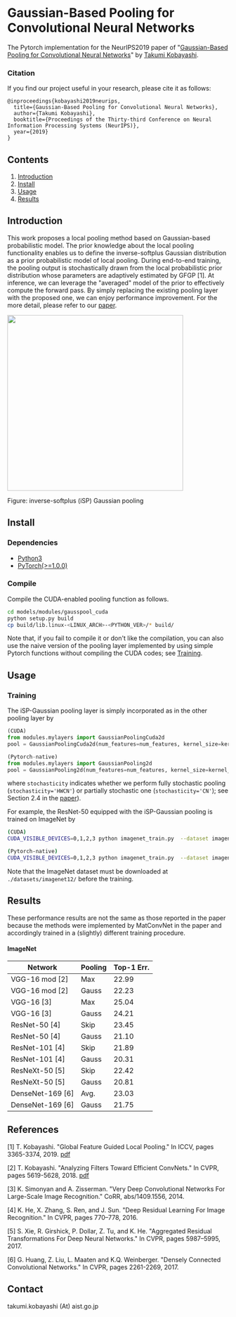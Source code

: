 # Gaussian-Based Pooling for Convolutional Neural Networks

The Pytorch implementation for the NeurIPS2019 paper of "[Gaussian-Based Pooling for Convolutional Neural Networks](https://staff.aist.go.jp/takumi.kobayashi/publication/2019/NeurIPS2019.pdf)" by [Takumi Kobayashi](https://staff.aist.go.jp/takumi.kobayashi/).

### Citation

If you find our project useful in your research, please cite it as follows:

```
@inproceedings{kobayashi2019neurips,
  title={Gaussian-Based Pooling for Convolutional Neural Networks},
  author={Takumi Kobayashi},
  booktitle={Proceedings of the Thirty-third Conference on Neural Information Processing Systems (NeurIPS)},
  year={2019}
}
```

## Contents

1. [Introduction](#introduction)
2. [Install](#install)
3. [Usage](#usage)
4. [Results](#results)

## Introduction

This work proposes a local pooling method based on Gaussian-based probabilistic model.
The prior knowledge about the local pooling functionality enables us to define the inverse-softplus Gaussian distribution as a prior probabilistic model of local pooling.
During end-to-end training, the pooling output is stochastically drawn from the local probabilistic prior distribution whose parameters are adaptively estimated by GFGP [1].
At inference, we can leverage the "averaged" model of the prior to effectively compute the forward pass.
By simply replacing the existing pooling layer with the proposed one, we can enjoy performance improvement.
For the more detail, please refer to our [paper](https://staff.aist.go.jp/takumi.kobayashi/publication/2019/NeurIPS2019.pdf).

<!-- <img width=400 src="https://user-images.githubusercontent.com/53114307/67915023-26daf380-fbd5-11e9-8152-9089b910234d.png"> -->
<img width=400 src="https://user-images.githubusercontent.com/53114307/67915097-5f7acd00-fbd5-11e9-8c00-15768e310260.png">

Figure: inverse-softplus (iSP) Gaussian pooling

## Install

### Dependencies

- [Python3](https://www.python.org/downloads/)
- [PyTorch(>=1.0.0)](http://pytorch.org)

### Compile
Compile the CUDA-enabled pooling function as follows.
```bash
cd models/modules/gausspool_cuda
python setup.py build
cp build/lib.linux-<LINUX_ARCH>-<PYTHON_VER>/* build/
```

Note that, if you fail to compile it or don't like the compilation, you can also use the naive version of the pooling layer implemented by using simple Pytorch functions without compiling the CUDA codes; see [Training](#training).

## Usage

### Training
The iSP-Gaussian pooling layer is simply incorporated as in the other pooling layer by

```python
(CUDA)
from modules.mylayers import GaussianPoolingCuda2d
pool = GaussianPoolingCuda2d(num_features=num_features, kernel_size=kernel_size, stride=stride, padding=padding, stochasticity='CN')

(Pytorch-native)
from modules.mylayers import GaussianPooling2d
pool = GaussianPooling2d(num_features=num_features, kernel_size=kernel_size, stride=stride, padding=padding, stochasticity='CN')
```

where `stochasticity` indicates whether we perform fully stochastic pooling (`stochasticity='HWCN'`) or partially stochastic one (`stochasticity='CN'`); see Section 2.4 in the [paper](https://staff.aist.go.jp/takumi.kobayashi/publication/2019/NeurIPS2019.pdf)).

For example, the ResNet-50 equipped with the iSP-Gaussian pooling is trained on ImageNet by

```bash
(CUDA)
CUDA_VISIBLE_DEVICES=0,1,2,3 python imagenet_train.py  --dataset imagenet  --data ./datasets/imagenet12/images/  --arch resnet50 --pool gauss_cuda_CN  --config-name imagenet  --out-dir ./results/imagenet/resnet50/gauss_cuda_CN/  --dist-url 'tcp://127.0.0.1:8080'  --dist-backend 'nccl'  --multiprocessing-distributed  --world-size 1  --rank 0

(Pytorch-native)
CUDA_VISIBLE_DEVICES=0,1,2,3 python imagenet_train.py  --dataset imagenet  --data ./datasets/imagenet12/images/  --arch resnet50 --pool gauss_CN  --config-name imagenet  --out-dir ./results/imagenet/resnet50/gauss_CN/  --dist-url 'tcp://127.0.0.1:8080'  --dist-backend 'nccl'  --multiprocessing-distributed  --world-size 1  --rank 0
```

Note that the ImageNet dataset must be downloaded at `./datasets/imagenet12/` before the training.

## Results
These performance results are not the same as those reported in the paper because the methods were implemented by MatConvNet in the paper and accordingly trained in a (slightly) different training procedure.

#### ImageNet

| Network  | Pooling | Top-1 Err. |
|---|---|---|
| VGG-16 mod [2]|  Max | 22.99 |
| VGG-16 mod [2]|  Gauss |22.23  |
| VGG-16 [3]|  Max | 25.04 |
| VGG-16 [3]|  Gauss |24.21 |
| ResNet-50 [4]|  Skip | 23.45 |
| ResNet-50 [4]|  Gauss | 21.10 |
| ResNet-101 [4]|  Skip | 21.89 |
| ResNet-101 [4]|  Gauss | 20.31 |
| ResNeXt-50 [5]|  Skip | 22.42 |
| ResNeXt-50 [5]|  Gauss |20.81 |
| DenseNet-169 [6]|  Avg. | 23.03 |
| DenseNet-169 [6]|  Gauss | 21.75 |

## References

[1] T. Kobayashi. "Global Feature Guided Local Pooling." In ICCV, pages 3365-3374, 2019. [pdf](https://staff.aist.go.jp/takumi.kobayashi/publication/2019/ICCV2019.pdf)

[2] T. Kobayashi. "Analyzing Filters Toward Efficient ConvNets." In CVPR, pages 5619-5628, 2018. [pdf](https://staff.aist.go.jp/takumi.kobayashi/publication/2018/CVPR2018.pdf)

[3] K. Simonyan and A. Zisserman. "Very Deep Convolutional Networks For Large-Scale Image Recognition." CoRR, abs/1409.1556, 2014.

[4] K. He, X. Zhang, S. Ren, and J. Sun. "Deep Residual Learning For Image Recognition." In CVPR, pages 770–778, 2016.

[5] S. Xie, R. Girshick, P. Dollar, Z. Tu, and K. He. "Aggregated Residual Transformations For Deep Neural Networks." In CVPR, pages 5987–5995, 2017.

[6] G. Huang, Z. Liu, L. Maaten and K.Q. Weinberger. "Densely Connected Convolutional Networks." In CVPR, pages 2261-2269, 2017.


## Contact
takumi.kobayashi (At) aist.go.jp